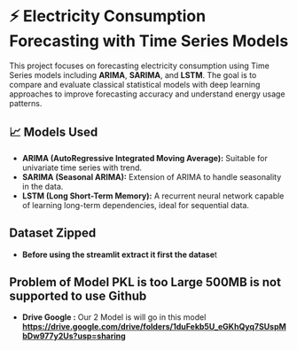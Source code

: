 # ⚡ Electricity Consumption Forecasting with Time Series Models

This project focuses on forecasting electricity consumption using Time Series models including **ARIMA**, **SARIMA**, and **LSTM**. The goal is to compare and evaluate classical statistical models with deep learning approaches to improve forecasting accuracy and understand energy usage patterns.

## 📈 Models Used

- **ARIMA (AutoRegressive Integrated Moving Average):** Suitable for univariate time series with trend.
- **SARIMA (Seasonal ARIMA):** Extension of ARIMA to handle seasonality in the data.
- **LSTM (Long Short-Term Memory):** A recurrent neural network capable of learning long-term dependencies, ideal for sequential data.


## Dataset Zipped

- **Before using the streamlit extract it first the datase**t

## Problem of Model PKL is too Large 500MB is not supported to use Github

- **Drive Google :** Our 2 Model is will go in this model **https://drive.google.com/drive/folders/1duFekb5U_eGKhQyq7SUspMbDw977y2Us?usp=sharing**

